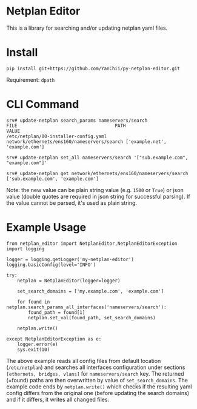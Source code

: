 # Netplan Editor
This is a library for searching and/or updating netplan yaml files.

# Install
```
pip install git+https://github.com/YanChii/py-netplan-editor.git
```
Requirement: `dpath`

# CLI Command

```
srv# update-netplan search_params nameservers/search
FILE                                    PATH                                    VALUE
/etc/netplan/00-installer-config.yaml   network/ethernets/ens160/nameservers/search ['example.net', 'example.com']
```
```
srv# update-netplan set_all nameservers/search '["sub.example.com", "example.com"]'
```
```
srv# update-netplan get network/ethernets/ens160/nameservers/search
['sub.example.com', 'example.com']
```
Note: the new value can be plain string value (e.g. `1500` or `True`) or json value (double quotes are required in json string for successful parsing). If the value cannot be parsed, it's used as plain string.

# Example Usage

```
from netplan_editor import NetplanEditor,NetplanEditorException
import logging

logger = logging.getLogger('my-netplan-editor')
logging.basicConfig(level='INFO')

try:
    netplan = NetplanEditor(logger=logger)

    set_search_domains = ['my.example.com', 'example.com']

    for found in netplan.search_params_all_interfaces('nameservers/search'):
        found_path = found[1]
        netplan.set_val(found_path, set_search_domains)

    netplan.write()

except NetplanEditorException as e:
    logger.error(e)
    sys.exit(10)
```

The above example reads all config files from default location (`/etc/netplan`) and searches all interfaces configuration under sections `[ethernets, bridges, vlans]` for `nameservers/search` key. The returned (=found) paths are then overwritten by value of `set_search_domains`. The example code ends by `netplan.write()` which checks if the resulting yaml config differs from the original one (before updating the search domains) and if it differs, it writes all changed files.
